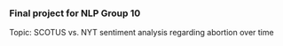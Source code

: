 ### Final project for NLP Group 10  
Topic: SCOTUS vs. NYT sentiment analysis regarding abortion over time

